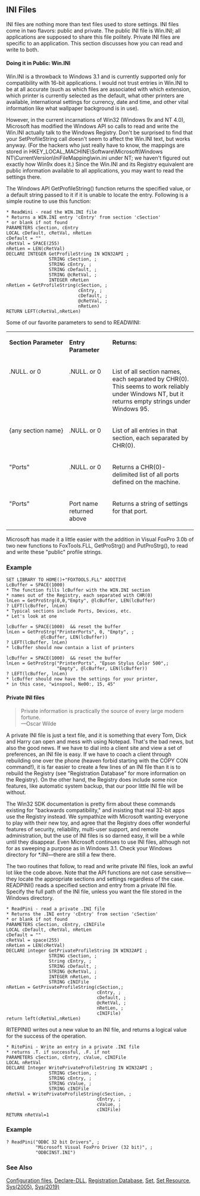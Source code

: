 ## INI Files

INI files are nothing more than text files used to store settings. INI files come in two flavors: public and private. The public INI file is Win.INI; all applications are supposed to share this file politely. Private INI files are specific to an application. This section discusses how you can read and write to both.

#### Doing it in Public: Win.INI

Win.INI is a throwback to Windows 3.1 and is currently supported only for compatibility with 16-bit applications. I would not trust entries in Win.INI to be at all accurate (such as which files are associated with which extension, which printer is currently selected as the default, what other printers are available, international settings for currency, date and time, and other vital information like what wallpaper background is in use).

However, in the current incarnations of Win32 (Windows 9x and NT 4.0), Microsoft has modified the Windows API so calls to read and write the Win.INI actually talk to the Windows Registry. Don't be surprised to find that your SetProfileString call doesn't seem to affect the Win.INI text, but works anyway. (For the hackers who just really have to know, the mappings are stored in HKEY_LOCAL_MACHINE\Software\Microsoft\Windows NT\CurrentVersion\IniFileMapping\win.ini under NT; we haven't figured out exactly how Win9x does it.) Since the Win.INI and its Registry equivalent are public information available to all applications, you may want to read the settings there. 

The Windows API GetProfileString() function returns the specified value, or a default string passed to it if it is unable to locate the entry. Following is a simple routine to use this function:

```foxpro
* ReadWini - read the WIN.INI file
* Returns a WIN.INI entry 'cEntry' from section 'cSection' 
* or blank if not found
PARAMETERS cSection, cEntry
LOCAL cDefault, cRetVal, nRetLen
cDefault = ""
cRetVal = SPACE(255)
nRetLen = LEN(cRetVal)
DECLARE INTEGER GetProfileString IN WIN32API ;
                STRING cSection, ;
                STRING cEntry, ;
                STRING cDefault, ;
                STRING @cRetVal, ;
                INTEGER nRetLen 
nRetLen = GetProfileString(cSection, ;
                           cEntry, ;
                           cDefault, ;
                           @cRetVal, ;
                           nRetLen)
RETURN LEFT(cRetVal,nRetLen)
```
Some of our favorite parameters to send to READWINI:

<table>
<tr>
  <td width="32%" valign="top">
  <p><b>Section Parameter </b></p>
  </td>
  <td width=23% valign=top>
  <p><b>Entry Parameter</b></p>
  </td>
  <td width=45% valign=top>
  <p><b>Returns:</b></p>
  </td>
 </tr>
<tr>
  <td width="32%" valign="top">
  <p>.NULL. or 0</p>
  </td>
  <td width=23% valign=top>
  <p>.NULL. or 0</p>
  </td>
  <td width=45% valign=top>
  <p>List of all section names, each separated by CHR(0). This seems to work reliably under Windows NT, but it returns empty strings under Windows 95.</p>
  </td>
 </tr>
<tr>
  <td width="32%" valign="top">
  <p>{any section name}</p>
  </td>
  <td width=23% valign=top>
  <p>.NULL. or 0</p>
  </td>
  <td width=45% valign=top>
  <p>List of all entries in that section, each separated by CHR(0).</p>
  </td>
 </tr>
<tr>
  <td width="32%" valign="top">
  <p>&quot;Ports&quot;</p>
  </td>
  <td width=23% valign=top>
  <p>.NULL. or 0</p>
  </td>
  <td width=45% valign=top>
  <p>Returns a CHR(0)-delimited list of all ports defined on the machine.</p>
  </td>
 </tr>
<tr>
  <td width="32%" valign="top">
  <p>&quot;Ports&quot;</p>
  </td>
  <td width=23% valign=top>
  <p>Port name returned above</p>
  </td>
  <td width=45% valign=top>
  <p>Returns a string of settings for that port.</p>
  </td>
 </tr>
</table>

Microsoft has made it a little easier with the addition in Visual FoxPro 3.0b of two new functions to FoxTools.FLL, GetProStrg() and PutProStrg(), to read and write these "public" profile strings.

### Example

```foxpro
SET LIBRARY TO HOME()+"FOXTOOLS.FLL" ADDITIVE
LcBuffer = SPACE(1000)
* The function fills lcBuffer with the WIN.INI section
* names out of the Registry, each separated with CHR(0)
lnLen = GetProStrg(0,0,"Empty", @lcBuffer, LEN(lcBuffer)
? LEFT(lcBuffer, lnLen)
* Typical sections include Ports, Devices, etc.
* Let's look at one

lcBuffer = SPACE(1000)  && reset the buffer
lnLen = GetProStrg("PrinterPorts", 0, "Empty", ;
             @lcBuffer, LEN(lcBuffer))
? LEFT(lcBuffer, lnLen)
* lcBuffer should now contain a list of printers

lcBuffer = SPACE(1000)  && reset the buffer
lnLen = GetProStrg("PrinterPorts", "Epson Stylus Color 500",;
                   "Empty", @lcBuffer, LEN(lcBuffer))
? LEFT(lcBuffer, lnLen)
* lcBuffer should now have the settings for your printer,
* in this case, "winspool, Ne00:, 15, 45"
```

#### Private INI files

>Private information is practically the source of every large modern fortune.<br>
 &mdash;Oscar Wilde

A private INI file is just a text file, and it is something that every Tom, Dick and Harry can open and mess with using Notepad. That's the bad news, but also the good news. If we have to dial into a client site and view a set of preferences, an INI file is easy. If we have to coach a client through rebuilding one over the phone (heaven forbid starting with the COPY CON command!), it is far easier to create a few lines of an INI file than it is to rebuild the Registry (see "Registration Database" for more information on the Registry). On the other hand, the Registry does include some nice features, like automatic system backup, that our poor little INI file will be without.

The Win32 SDK documentation is pretty firm about these commands existing for "backwards compatibility," and insisting that real 32-bit apps use the Registry instead. We sympathize with Microsoft wanting everyone to play with their new toy, and agree that the Registry does offer wonderful features of security, reliability, multi-user support, and remote administration, but the use of INI files is so darned easy, it will be a while until they disappear. Even Microsoft continues to use INI files, although not for as sweeping a purpose as in Windows 3.1. Check your Windows directory for *.INI&mdash;there are still a few there. 

The two routines that follow, to read and write private INI files, look an awful lot like the code above. Note that the API functions are not case sensitive&mdash;they locate the appropriate sections and settings regardless of the case. READPINI() reads a specified section and entry from a private INI file. Specify the full path of the INI file, unless you want the file stored in the Windows directory.

```foxpro
* ReadPini - read a private .INI file
* Returns the .INI entry 'cEntry' from section 'cSection' 
* or blank if not found
PARAMETERS cSection, cEntry, cINIFile
LOCAL cDefault, cRetVal, nRetLen
cDefault = ""
cRetVal = space(255)
nRetLen = LEN(cRetVal)
DECLARE integer GetPrivateProfileString IN WIN32API ;
                STRING cSection, ;
                String cEntry, ;
                STRING cDefault, ;
                STRING @cRetVal, ;
                INTEGER nRetLen, ;
                STRING cINIFile 
nRetLen = GetPrivateProfileString(cSection,;
                                  cEntry, ;
                                  cDefault, ;
                                  @cRetVal, ;
                                  nRetLen, ;
                                  cINIFile)
return left(cRetVal,nRetLen)
```
RITEPINI() writes out a new value to an INI file, and returns a logical value for the success of the operation.

```foxpro
* RitePini - Write an entry in a private .INI file
* returns .T. if successful, .F. if not
PARAMETERS cSection, cEntry, cValue, cINIFile
LOCAL nRetVal
DECLARE Integer WritePrivateProfileString IN WIN32API ;
                STRING cSection, ;
                STRING cEntry, ;
                STRING cValue, ;
                STRING cINIFile 
nRetVal = WritePrivateProfileString(cSection, ;
                                  cEntry, ;
                                  cValue, ;
                                  cINIFile)
RETURN nRetVal=1
```
### Example

```foxpro
? ReadPini("ODBC 32 bit Drivers", ;
           "Microsoft Visual FoxPro Driver (32 bit)", ;
           "ODBCINST.INI")
```
### See Also

[Configuration files](s4g322.md), [Declare-DLL](s4g281.md), [Registration Database](s4g300.md), [Set](s4g126.md), [Set Resource](s4g276.md), [Sys(2005)](s4g276.md), [Sys(2019)](s4g172.md)